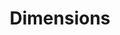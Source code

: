 ---
layout: default
bigquery: https://console.cloud.google.com/bigquery?p=covid-19-dimensions-ai&page=table&d=data&t=publications
contributors: Digital Science, https://www.digital-science.com/
cost: Free for personal, non-commercial use.
description: Dimensions contains more than 100 million publications, ranging from
  articles published in scholarly journals, books and book chapters, to preprints
  and conference proceedings. All publications are contextualized with linked data
  sets, funding, publications, patents, clinical trials, and policy documents. You
  can also view associated categories, funders, institutions, and researcher profiles.
documentation: https://docs.dimensions.ai/bigquery/index.html
last_edit: Mon, 04 Apr 2022 19:04:00 GMT
location: https://www.dimensions.ai/products/free/
maintained_by: Digital Science, https://www.digital-science.com/
schema_fields: '[''research_orgs'', ''associated_grant_ids'', ''start_date'', ''labels'',
  ''kind'', ''pmid'', ''original_abstract'', ''categories'', ''current_assignee'',
  ''category_icrp_cso'', ''end_year'', ''citations'', ''ipcr'', ''current_assignee_countries'',
  ''parent_id'', ''date_normal'', ''publication_year'', ''funding_nzd'', ''application_number'',
  ''granted_year'', ''date_inserted'', ''open_access_categories'', ''filing_status'',
  ''repository_name'', ''pmcid'', ''funding_gbp'', ''linkout'', ''funding_cny'', ''volume'',
  ''journal_lists'', ''type'', ''proceedings_title'', ''doi'', ''associated_publication_arxiv_id'',
  ''grant_number'', ''abstract'', ''funder_org'', ''source_id'', ''resulting_publication_ids'',
  ''conditions'', ''language'', ''relationships'', ''conference'', ''investigators'',
  ''journal'', ''active_years'', ''links'', ''family_id'', ''research_org_countries'',
  ''research_org_country_names'', ''altmetrics'', ''date_imported_gbq'', ''funder_org_cities'',
  ''category_rcdc'', ''category_icrp_ct'', ''date_online'', ''original_assignee'',
  ''funding_usd'', ''current_assignee_orgs'', ''priority_year'', ''research_org_state_names'',
  ''funding_cad'', ''family_members_ids'', ''category_hra'', ''address'', ''gender'',
  ''funding_aud'', ''arxiv_id'', ''mesh_headings'', ''open_access_categories_v2'',
  ''subtitles'', ''email_address'', ''established'', ''funder_orgs'', ''priority_date'',
  ''publisher'', ''description'', ''original_assignee_orgs'', ''registry'', ''start_year'',
  ''patent_ids'', ''expiration_date'', ''legal_events'', ''types'', ''aliases'', ''isbn'',
  ''supporting_grant_ids'', ''foa_number'', ''year'', ''reference_ids'', ''funding_details'',
  ''funding_currency'', ''jurisdiction'', ''funder_org_countries'', ''publication_date'',
  ''researcher_ids'', ''repository_id'', ''category_sdg'', ''filing_year'', ''original_assignee_countries'',
  ''category_bra'', ''phase'', ''date_modified'', ''associated_publication_id'', ''name'',
  ''created_date'', ''embargo_date'', ''interventions'', ''associated_publication_pmid'',
  ''editors'', ''wikipedia_url'', ''family_count'', ''eisbn'', ''funder_org_acronyms'',
  ''cpc'', ''repository_url'', ''research_org_cities'', ''assignee_orgs'', ''assignee_countries'',
  ''organisation_details'', ''category_uoa'', ''license'', ''funding_chf'', ''granted_date'',
  ''inventor_names'', ''citations_count'', ''funder_countries'', ''status'', ''associated_publication_doi'',
  ''concepts'', ''acronyms'', ''acknowledgements'', ''authors'', ''metrics'', ''legal_status'',
  ''category_hrcs_rac'', ''date_print'', ''funding_jpy'', ''brief_title'', ''resulting_publication_doi'',
  ''funding_amount'', ''research_org_state_codes'', ''category_hrcs_hc'', ''pages'',
  ''citation_string'', ''acronym'', ''book_title'', ''funder_org_state_codes'', ''category_for'',
  ''issue'', ''publication_ids'', ''funding_eur'', ''expiration_year'', ''mesh_terms'',
  ''clinical_trial_ids'', ''cited_by_ids'', ''end_date'', ''filing_date'', ''book_series_title'',
  ''research_org_city_names'', ''external_ids'', ''original_title'', ''date'', ''title'',
  ''id'']'
shortname: dimensions
tags:
- scholarly literature
- patents
- funding
- clinical trials
- academic profiles
terms_of_use: 'Use of both the Dimensions COVID-19 dataset and full Dimensions dataset
  are subject to the Dimensions Terms of use: https://www.dimensions.ai/policies-terms-legal '
title: Dimensions
uuid: dcff88bd-fe6b-4fdb-8159-809bf9d7bc1c
---